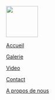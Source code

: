 <!DOCTYPE html>
<html class="html" lang="fr-FR">
 <head>

  <script type="text/javascript">
   if(typeof Muse == "undefined") window.Muse = {}; window.Muse.assets = {"required":["jquery-1.8.3.min.js", "museutils.js", "jquery.musepolyfill.bgsize.js", "jquery.musemenu.js", "jquery.watch.js", "index.css"], "outOfDate":[]};
</script>
  
  <meta http-equiv="Content-type" content="text/html;charset=UTF-8"/>
  <meta name="generator" content="2015.0.0.309"/>
  <title>Accueil</title>
  <!-- CSS -->
  <link rel="stylesheet" type="text/css" href="css/site_global.css?4052507572"/>
  <link rel="stylesheet" type="text/css" href="css/master_a-gabarit.css?4033906270"/>
  <link rel="stylesheet" type="text/css" href="css/index.css?4084463439" id="pagesheet"/>
  <!-- Other scripts -->
  <script type="text/javascript">
   document.documentElement.className += ' js';
</script>
  <!-- JS includes -->
  <!--[if lt IE 9]>
  <script src="scripts/html5shiv.js?4241844378" type="text/javascript"></script>
  <![endif]-->
   </head>
 <body class="museBGSize">

  <div class="museBGSize clearfix" id="page"><!-- group -->
   <div class="clip_frame grpelem" id="u140"><!-- image -->
    <img class="block" id="u140_img" src="images/image%20coll%c3%a9e%201022%20x%20998.jpg" alt="" width="87" height="85"/>
   </div>
   <nav class="MenuBar clearfix grpelem" id="menuu164"><!-- horizontal box -->
    <div class="MenuItemContainer clearfix grpelem" id="u165"><!-- vertical box -->
     <a class="nonblock nontext MenuItem MenuItemWithSubMenu MuseMenuActive clearfix colelem" id="u166" href="index.html"><!-- horizontal box --><div class="MenuItemLabel NoWrap clearfix grpelem" id="u169-4"><!-- content --><p>Accueil</p></div></a>
    </div>
    <div class="MenuItemContainer clearfix grpelem" id="u172"><!-- vertical box -->
     <a class="nonblock nontext MenuItem MenuItemWithSubMenu clearfix colelem" id="u173" href="galerie.html"><!-- horizontal box --><div class="MenuItemLabel NoWrap clearfix grpelem" id="u175-4"><!-- content --><p>Galerie</p></div></a>
    </div>
    <div class="MenuItemContainer clearfix grpelem" id="u180"><!-- vertical box -->
     <a class="nonblock nontext MenuItem MenuItemWithSubMenu clearfix colelem" id="u181" href="video.html"><!-- horizontal box --><div class="MenuItemLabel NoWrap clearfix grpelem" id="u184-4"><!-- content --><p>Video</p></div></a>
    </div>
    <div class="MenuItemContainer clearfix grpelem" id="u187"><!-- vertical box -->
     <a class="nonblock nontext MenuItem MenuItemWithSubMenu clearfix colelem" id="u188" href="contact.html"><!-- horizontal box --><div class="MenuItemLabel NoWrap clearfix grpelem" id="u191-4"><!-- content --><p>Contact</p></div></a>
    </div>
    <div class="MenuItemContainer clearfix grpelem" id="u194"><!-- vertical box -->
     <a class="nonblock nontext MenuItem MenuItemWithSubMenu clearfix colelem" id="u195" href="a-propos-de-nous.html"><!-- horizontal box --><div class="MenuItemLabel NoWrap clearfix grpelem" id="u196-4"><!-- content --><p>A propos de nous</p></div></a>
    </div>
   </nav>
   <div class="verticalspacer"></div>
  </div>
  <!-- JS includes -->
  <script type="text/javascript">
   if (document.location.protocol != 'https:') document.write('\x3Cscript src="http://musecdn.businesscatalyst.com/scripts/4.0/jquery-1.8.3.min.js" type="text/javascript">\x3C/script>');
</script>
  <script type="text/javascript">
   window.jQuery || document.write('\x3Cscript src="scripts/jquery-1.8.3.min.js" type="text/javascript">\x3C/script>');
</script>
  <script src="scripts/museutils.js?183364071" type="text/javascript"></script>
  <script src="scripts/jquery.musepolyfill.bgsize.js?4004268962" type="text/javascript"></script>
  <script src="scripts/jquery.musemenu.js?3957776250" type="text/javascript"></script>
  <script src="scripts/jquery.watch.js?71412426" type="text/javascript"></script>
  <!-- Other scripts -->
  <script type="text/javascript">
   $(document).ready(function() { try {
(function(){var a={},b=function(a){if(a.match(/^rgb/))return a=a.replace(/\s+/g,"").match(/([\d\,]+)/gi)[0].split(","),(parseInt(a[0])<<16)+(parseInt(a[1])<<8)+parseInt(a[2]);if(a.match(/^\#/))return parseInt(a.substr(1),16);return 0};(function(){$('link[type="text/css"]').each(function(){var b=($(this).attr("href")||"").match(/\/?css\/([\w\-]+\.css)\?(\d+)/);b&&b[1]&&b[2]&&(a[b[1]]=b[2])})})();(function(){$("body").append('<div class="version" style="display:none; width:1px; height:1px;"></div>');
for(var c=$(".version"),d=0;d<Muse.assets.required.length;){var f=Muse.assets.required[d],g=f.match(/([\w\-\.]+)\.(\w+)$/),k=g&&g[1]?g[1]:null,g=g&&g[2]?g[2]:null;switch(g.toLowerCase()){case "css":k=k.replace(/\W/gi,"_").replace(/^([^a-z])/gi,"_$1");c.addClass(k);var g=b(c.css("color")),h=b(c.css("background-color"));g!=0||h!=0?(Muse.assets.required.splice(d,1),"undefined"!=typeof a[f]&&(g!=a[f]>>>24||h!=(a[f]&16777215))&&Muse.assets.outOfDate.push(f)):d++;c.removeClass(k);break;case "js":k.match(/^jquery-[\d\.]+/gi)&&
typeof $!="undefined"?Muse.assets.required.splice(d,1):d++;break;default:throw Error("Unsupported file type: "+g);}}c.remove();if(Muse.assets.outOfDate.length||Muse.assets.required.length)c="Certains fichiers sur le serveur sont peut-être manquants ou incorrects. Videz le cache du navigateur et réessayez. Si le problème persiste, contactez le créateur du site.",(d=location&&location.search&&location.search.match&&location.search.match(/muse_debug/gi))&&Muse.assets.outOfDate.length&&(c+="\nOut of date: "+Muse.assets.outOfDate.join(",")),d&&Muse.assets.required.length&&(c+="\nMissing: "+Muse.assets.required.join(",")),alert(c)})()})();
/* body */
Muse.Utils.transformMarkupToFixBrowserProblemsPreInit();/* body */
Muse.Utils.prepHyperlinks(true);/* body */
Muse.Utils.initWidget('.MenuBar', function(elem) { return $(elem).museMenu(); });/* unifiedNavBar */
Muse.Utils.fullPage('#page');/* 100% height page */
Muse.Utils.showWidgetsWhenReady();/* body */
Muse.Utils.transformMarkupToFixBrowserProblems();/* body */
} catch(e) { if (e && 'function' == typeof e.notify) e.notify(); else Muse.Assert.fail('Error calling selector function:' + e); }});
</script>
   </body>
</html>

